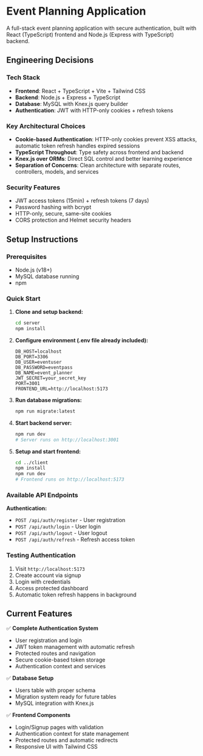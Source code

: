 # Event Planning Application

A full-stack event planning application with secure authentication, built with React (TypeScript) frontend and Node.js (Express with TypeScript) backend.

## Engineering Decisions

### Tech Stack
- **Frontend**: React + TypeScript + Vite + Tailwind CSS
- **Backend**: Node.js + Express + TypeScript
- **Database**: MySQL with Knex.js query builder
- **Authentication**: JWT with HTTP-only cookies + refresh tokens

### Key Architectural Choices
- **Cookie-based Authentication**: HTTP-only cookies prevent XSS attacks, automatic token refresh handles expired sessions
- **TypeScript Throughout**: Type safety across frontend and backend
- **Knex.js over ORMs**: Direct SQL control and better learning experience
- **Separation of Concerns**: Clean architecture with separate routes, controllers, models, and services

### Security Features
- JWT access tokens (15min) + refresh tokens (7 days)
- Password hashing with bcrypt
- HTTP-only, secure, same-site cookies
- CORS protection and Helmet security headers

## Setup Instructions

### Prerequisites
- Node.js (v18+)
- MySQL database running
- npm

### Quick Start

1. **Clone and setup backend:**
   ```bash
   cd server
   npm install
   ```

2. **Configure environment (.env file already included):**
   ```
   DB_HOST=localhost
   DB_PORT=3306
   DB_USER=eventuser
   DB_PASSWORD=eventpass
   DB_NAME=event_planner
   JWT_SECRET=your_secret_key
   PORT=3001
   FRONTEND_URL=http://localhost:5173
   ```

3. **Run database migrations:**
   ```bash
   npm run migrate:latest
   ```

4. **Start backend server:**
   ```bash
   npm run dev
   # Server runs on http://localhost:3001
   ```

5. **Setup and start frontend:**
   ```bash
   cd ../client
   npm install
   npm run dev
   # Frontend runs on http://localhost:5173
   ```

### Available API Endpoints

**Authentication:**
- `POST /api/auth/register` - User registration
- `POST /api/auth/login` - User login  
- `POST /api/auth/logout` - User logout
- `POST /api/auth/refresh` - Refresh access token

### Testing Authentication

1. Visit `http://localhost:5173`
2. Create account via signup
3. Login with credentials
4. Access protected dashboard
5. Automatic token refresh happens in background

## Current Features

✅ **Complete Authentication System**
- User registration and login
- JWT token management with automatic refresh
- Protected routes and navigation
- Secure cookie-based token storage
- Authentication context and services

✅ **Database Setup**
- Users table with proper schema
- Migration system ready for future tables
- MySQL integration with Knex.js

✅ **Frontend Components**
- Login/Signup pages with validation
- Authentication context for state management
- Protected routes and automatic redirects
- Responsive UI with Tailwind CSS